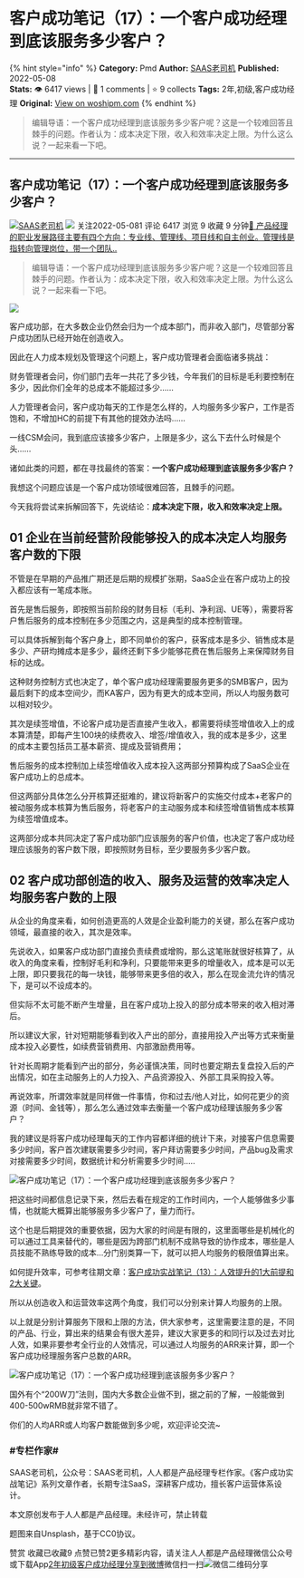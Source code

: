 # 客户成功笔记（17）：一个客户成功经理到底该服务多少客户？
{% hint style="info" %}
**Category:** Pmd
**Author:** [SAAS老司机](https://www.woshipm.com/u/1094650)
**Published:** 2022-05-08  
**Stats:** 👁️ 6417 views | 💬 1 comments | ⭐ 9 collects
**Tags:** 2年,初级,客户成功经理
**Original:** [View on woshipm.com](https://www.woshipm.com/pmd/5428518.html)
{% endhint %}
> 编辑导语：一个客户成功经理到底该服务多少客户呢？这是一个较难回答且棘手的问题。作者认为：成本决定下限，收入和效率决定上限。为什么这么说？一起来看一下吧。

---

## 客户成功笔记（17）：一个客户成功经理到底该服务多少客户？

[![](https://image.woshipm.com/wp-files/2021/05/Go8ruqFAIZlldm2LRpmi.jpg!/both/72x72)](https://www.woshipm.com/u/1094650)[SAAS老司机](https://www.woshipm.com/u/1094650) ![](https://static.woshipm.com/tag/1121_1@2x.png) 关注2022-05-081 评论 6417 浏览 9 收藏 9 分钟[🔗 产品经理的职业发展路径主要有四个方向：专业线、管理线、项目线和自主创业。管理线是指转向管理岗位，带一个团队..](https://ke.qidianla.com/courses/90pm)

> 编辑导语：一个客户成功经理到底该服务多少客户呢？这是一个较难回答且棘手的问题。作者认为：成本决定下限，收入和效率决定上限。为什么这么说？一起来看一下吧。

![](https://image.woshipm.com/wp-files/2022/05/WZQUkTEFmAWDZYnq2TOV.jpg)

客户成功部，在大多数企业仍然会归为一个成本部门，而非收入部门，尽管部分客户成功团队已经开始在创造收入。

因此在人力成本规划及管理这个问题上，客户成功管理者会面临诸多挑战：

财务管理者会问，你们部门去年一共花了多少钱，今年我们的目标是毛利要控制在多少，因此你们全年的总成本不能超过多少……

人力管理者会问，客户成功每天的工作是怎么样的，人均服务多少客户，工作是否饱和，不增加HC的前提下有其他的提效办法吗……

一线CSM会问，我到底应该接多少客户，上限是多少，这么下去什么时候是个头……

诸如此类的问题，都在寻找最终的答案：**一个客户成功经理到底该服务多少客户？**

我想这个问题应该是一个客户成功领域很难回答，且棘手的问题。

今天我将尝试来拆解回答下，先说结论：**成本决定下限，收入和效率决定上限。**

## **01 企业在当前经营阶段能够投入的成本决定人均服务客户数的下限**

不管是在早期的产品推广期还是后期的规模扩张期，SaaS企业在客户成功上的投入都应该有一笔成本账。

首先是售后服务，即按照当前阶段的财务目标（毛利、净利润、UE等），需要将客户售后服务的成本控制在多少范围之内，这是典型的成本控制管理。

可以具体拆解到每个客户身上，即不同单价的客户，获客成本是多少、销售成本是多少、产研均摊成本是多少，最终还剩下多少能够花费在售后服务上来保障财务目标的达成。

这种财务控制方式也决定了，单个客户成功经理需要服务更多的SMB客户，因为最后剩下的成本空间少，而KA客户，因为有更大的成本空间，所以人均服务数可以相对较少。

其次是续签增值，不论客户成功是否直接产生收入，都需要将续签增值收入上的成本算清楚，即每产生100块的续费收入、增签/增值收入，我的成本是多少，这里的成本主要包括员工基本薪资、提成及营销费用；

售后服务的成本控制加上续签增值收入成本投入这两部分预算构成了SaaS企业在客户成功上的总成本。

但这两部分具体怎么分开核算还挺难的，建议将新客户的实施交付成本+老客户的被动服务成本核算为售后服务，将老客户的主动服务成本和续签增值销售成本核算为续签增值成本。

这两部分成本共同决定了客户成功部门应该服务的客户价值，也决定了客户成功经理应该服务的客户数下限，即按照财务目标，至少要服务多少客户数。

## **02 客户成功部创造的收入、服务及运营的效率决定人均服务客户数的上限**

从企业的角度来看，如何创造更高的人效是企业盈利能力的关键，那么在客户成功领域，最直接的收入，其次是效率。

先说收入，如果客户成功部门直接负责续费或增购，那么这笔账就很好核算了，从收入的角度来看，控制好毛利和净利，只要能带来更多的增量收入，成本是可以无上限，即只要我花的每一块钱，能够带来更多倍的收入，那么在现金流允许的情况下，是可以不设成本的。

但实际不太可能不断产生增量，且在客户成功上投入的部分成本带来的收入相对滞后。

所以建议大家，针对短期能够看到收入产出的部分，直接用投入产出等方式来衡量成本投入必要性，如续费营销费用、内部激励费用等。

针对长周期才能看到产出的部分，务必谨慎决策，同时也要定期去复盘投入后的产出情况，如在主动服务上的人力投入、产品资源投入、外部工具采购投入等。

再说效率，所谓效率就是同样做一件事情，你和过去/他人对比，如何花更少的资源（时间、金钱等），那么怎么通过效率去衡量一个客户成功经理该服务多少客户？

我的建议是将客户成功经理每天的工作内容都详细的统计下来，对接客户信息需要多少时间，客户首次建联需要多少时间，客户拜访需要多少时间，产品bug及需求对接需要多少时间，数据统计和分析需要多少时间…..

![客户成功笔记（17）：一个客户成功经理到底该服务多少客户？](https://image.woshipm.com/wp-files/2022/05/0V9vNay960xywV350DFI.png)

把这些时间都信息记录下来，然后去看在规定的工作时间内，一个人能够做多少事情，也就能大概算出能够服务多少客户了，量力而行。

这个也是后期提效的重要依据，因为大家的时间是有限的，这里面哪些是机械化的可以通过工具来替代的，哪些是因为跨部门机制不成熟导致的协作成本，哪些是人员技能不熟练导致的成本…分门别类算一下，就可以把人均服务的极限值算出来。

如何提升效率，可参考往期文章：[客户成功实战笔记（13）：人效提升的1大前提和2大关键](http://www.woshipm.com/operate/5156876.html)。

所以从创造收入和运营效率这两个角度，我们可以分别来计算人均服务的上限。

以上就是分别计算服务下限和上限的方法，供大家参考，这里需要注意的是，不同的产品、行业，算出来的结果会有很大差异，建议大家更多的和同行以及过去对比人效，如果非要参考全行业的人效情况，可以通过人均服务的ARR来计算，即一个客户成功经理服务客户总数的ARR。

![客户成功笔记（17）：一个客户成功经理到底该服务多少客户？](https://image.woshipm.com/wp-files/2022/05/aO65liXkICI9Q2CR0tFY.png)

国外有个“200W刀”法则，国内大多数企业做不到，据之前的了解，一般能做到400-500wRMB就非常不错了。

你们的人均ARR或人均客户数能做到多少呢，欢迎评论交流~

### #专栏作家#

SAAS老司机，公众号：SAAS老司机，人人都是产品经理专栏作家。《客户成功实战笔记》系列文章作者，长期专注SaaS，深耕客户成功，擅长客户运营体系设计。

本文原创发布于人人都是产品经理。未经许可，禁止转载

题图来自Unsplash，基于CC0协议。

赞赏 收藏已收藏9 点赞已赞2更多精彩内容，请关注人人都是产品经理微信公众号或下载App[2年](https://www.woshipm.com/tag/2%e5%b9%b4)[初级](https://www.woshipm.com/tag/%e5%88%9d%e7%ba%a7)[客户成功经理](https://www.woshipm.com/tag/%e5%ae%a2%e6%88%b7%e6%88%90%e5%8a%9f%e7%bb%8f%e7%90%86)[分享到微博](https://service.weibo.com/share/share.php?appkey=2775287854&title=客户成功笔记（17）：一个客户成功经理到底该服务多少客户？&url=https://www.woshipm.com/pmd/5428518.html&pic=https://image.woshipm.com/wp-files/2022/05/WZQUkTEFmAWDZYnq2TOV.jpg)微信扫一扫![微信二维码](https://api.pwmqr.com/qrcode/create/?url=https://www.woshipm.com/pmd/5428518.html)分享